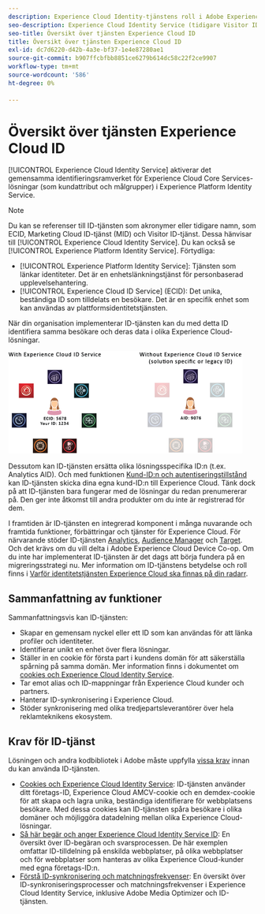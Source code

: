 ```yaml
---
description: Experience Cloud Identity-tjänstens roll i Adobe Experience Cloud.
seo-description: Experience Cloud Identity Service (tidigare Visitor ID-tjänst eller Marketing Cloud ID-tjänst) aktiverar det gemensamma identifieringsramverket för Experience Cloud-tjänster som kundattribut och målgrupper.
seo-title: Översikt över tjänsten Experience Cloud ID
title: Översikt över tjänsten Experience Cloud ID
exl-id: dc7d6220-d42b-4a3e-bf37-1e4e87280ae1
source-git-commit: b907ffcbfbb8851ce6279b614dc58c22f2ce9907
workflow-type: tm+mt
source-wordcount: '586'
ht-degree: 0%

---
```


# Översikt över tjänsten Experience Cloud ID

[!UICONTROL Experience Cloud Identity Service] aktiverar det gemensamma identifieringsramverket för Experience Cloud Core Services-lösningar (som kundattribut och målgrupper) i Experience Platform Identity Service.

>[!NOTE]
>
> Du kan se referenser till ID-tjänsten som akronymer eller tidigare namn, som ECID, Marketing Cloud ID-tjänst (MID) och Visitor ID-tjänst. Dessa hänvisar till [!UICONTROL Experience Cloud Identity Service]. Du kan också se [!UICONTROL Experience Platform Identity Service]. Förtydliga:

* [!UICONTROL Experience Platform Identity Service]: Tjänsten som länkar identiteter. Det är en enhetslänkningstjänst för personbaserad upplevelsehantering.
* [!UICONTROL Experience Cloud ID Service] (ECID): Det unika, beständiga ID som tilldelats en besökare. Det är en specifik enhet som kan användas av plattformsidentitetstjänsten.

När din organisation implementerar ID-tjänsten kan du med detta ID identifiera samma besökare och deras data i olika Experience Cloud-lösningar.

![](assets/ecid-new.png)

Dessutom kan ID-tjänsten ersätta olika lösningsspecifika ID:n (t.ex. Analytics AID). Och med funktionen [Kund-ID:n och autentiseringstillstånd](/help/reference/authenticated-state.md) kan ID-tjänsten skicka dina egna kund-ID:n till Experience Cloud. Tänk dock på att ID-tjänsten bara fungerar med de lösningar du redan prenumererar på. Den ger inte åtkomst till andra produkter om du inte är registrerad för dem.

I framtiden är ID-tjänsten en integrerad komponent i många nuvarande och framtida funktioner, förbättringar och tjänster för Experience Cloud. För närvarande stöder ID-tjänsten [Analytics](http://www.adobe.com/marketing-cloud/web-analytics.html), [Audience Manager](http://www.adobe.com/marketing-cloud/data-management-platform.html) och [Target](http://www.adobe.com/marketing-cloud/testing-targeting.html). Och det krävs om du vill delta i Adobe Experience Cloud Device Co-op. Om du inte har implementerat ID-tjänsten är det dags att börja fundera på en migreringsstrategi nu. Mer information om ID-tjänstens betydelse och roll finns i [Varför identitetstjänsten Experience Cloud ska finnas på din radarr](http://blogs.adobe.com/digitalmarketing/analytics/why-new-adobe-marketing-cloud-id-service-should-be-on-your-radar/).

## Sammanfattning av funktioner

Sammanfattningsvis kan ID-tjänsten:

* Skapar en gemensam nyckel eller ett ID som kan användas för att länka profiler och identiteter.
* Identifierar unikt en enhet över flera lösningar.
* Ställer in en cookie för första part i kundens domän för att säkerställa spårning på samma domän. Mer information finns i dokumentet om [cookies och Experience Cloud Identity Service](./cookies.md).
* Tar emot alias och ID-mappningar från Experience Cloud kunder och partners.
* Hanterar ID-synkronisering i Experience Cloud.
* Stöder synkronisering med olika tredjepartsleverantörer över hela reklamteknikens ekosystem.

## Krav för ID-tjänst

Lösningen och andra kodbibliotek i Adobe måste uppfylla [vissa krav](/help/reference/requirements.md) innan du kan använda ID-tjänsten.

* [Cookies och Experience Cloud Identity Service](cookies.md): ID-tjänsten använder ditt företags-ID, Experience Cloud AMCV-cookie och en demdex-cookie för att skapa och lagra unika, beständiga identifierare för webbplatsens besökare. Med dessa cookies kan ID-tjänsten spåra besökare i olika domäner och möjliggöra datadelning mellan olika Experience Cloud-lösningar.
* [Så här begär och anger Experience Cloud Identity Service ID](id-request.md): En översikt över ID-begäran och svarsprocessen. De här exemplen omfattar ID-tilldelning på enskilda webbplatser, på olika webbplatser och för webbplatser som hanteras av olika Experience Cloud-kunder med egna företags-ID:n.
* [Förstå ID-synkronisering och matchningsfrekvenser](match-rates.md): En översikt över ID-synkroniseringsprocesser och matchningsfrekvenser i Experience Cloud Identity Service, inklusive Adobe Media Optimizer och ID-tjänsten.
